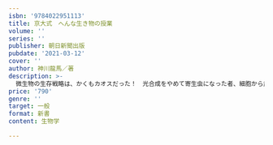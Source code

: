 ```yaml
---
isbn: '9784022951113'
title: 京大式　へんな生き物の授業
volume: ''
series: ''
publisher: 朝日新聞出版
pubdate: '2021-03-12'
cover: ''
author: 神川龍馬／著
description: >-
  微生物の生存戦略は、かくもカオスだった！　光合成をやめて寄生虫になった者、細胞から武器を発射する者……。ヘンなやつら、ズルいやつらのオンパレードだ。京大の新進気鋭の研究者が書く、時にずるくしたたかに見える、偶然と驚きに満ちたミクロの世界の生存戦略。
price: '790'
genre: ''
target: 一般
format: 新書
content: 生物学

---
```

